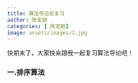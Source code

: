 ```yaml
---
title: 算法导论总复习
author: 陈定钢
categories: [ 陈定钢]
image: assets/images/1.jpg
---
```



 快期末了，大家快来跟我一起复习算法导论吧！
 
 ### 一.排序算法